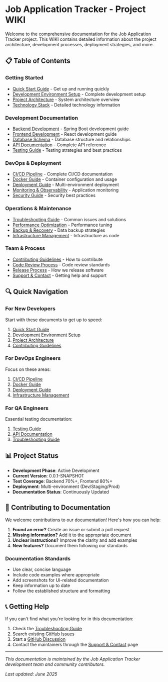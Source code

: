 # Job Application Tracker - Project WIKI

Welcome to the comprehensive documentation for the Job Application Tracker project. This WIKI contains detailed information about the project architecture, development processes, deployment strategies, and more.

## 📋 Table of Contents

### Getting Started
- [Quick Start Guide](Quick-Start-Guide.md) - Get up and running quickly
- [Development Environment Setup](Development-Environment-Setup.md) - Complete development setup
- [Project Architecture](Project-Architecture.md) - System architecture overview
- [Technology Stack](Technology-Stack.md) - Detailed technology information

### Development Documentation
- [Backend Development](Backend-Development.md) - Spring Boot development guide
- [Frontend Development](Frontend-Development.md) - React development guide
- [Database Schema](Database-Schema.md) - Database structure and relationships
- [API Documentation](API-Documentation.md) - Complete API reference
- [Testing Guide](Testing-Guide.md) - Testing strategies and best practices

### DevOps & Deployment
- [CI/CD Pipeline](CI-CD-Pipeline.md) - Complete CI/CD documentation
- [Docker Guide](Docker-Guide.md) - Container configuration and usage
- [Deployment Guide](Deployment-Guide.md) - Multi-environment deployment
- [Monitoring & Observability](Monitoring-Observability.md) - Application monitoring
- [Security Guide](Security-Guide.md) - Security best practices

### Operations & Maintenance
- [Troubleshooting Guide](Troubleshooting-Guide.md) - Common issues and solutions
- [Performance Optimization](Performance-Optimization.md) - Performance tuning
- [Backup & Recovery](Backup-Recovery.md) - Data backup strategies
- [Infrastructure Management](Infrastructure-Management.md) - Infrastructure as code

### Team & Process
- [Contributing Guidelines](../CONTRIBUTING/README.md) - How to contribute
- [Code Review Process](Code-Review-Process.md) - Code review standards
- [Release Process](Release-Process.md) - How we release software
- [Support & Contact](Support-Contact.md) - Getting help and support

## 🔍 Quick Navigation

### For New Developers
Start with these documents to get up to speed:
1. [Quick Start Guide](Quick-Start-Guide.md)
2. [Development Environment Setup](Development-Environment-Setup.md)
3. [Project Architecture](Project-Architecture.md)
4. [Contributing Guidelines](../CONTRIBUTING/README.md)

### For DevOps Engineers
Focus on these areas:
1. [CI/CD Pipeline](CI-CD-Pipeline.md)
2. [Docker Guide](Docker-Guide.md)
3. [Deployment Guide](Deployment-Guide.md)
4. [Infrastructure Management](Infrastructure-Management.md)

### For QA Engineers
Essential testing documentation:
1. [Testing Guide](Testing-Guide.md)
2. [API Documentation](API-Documentation.md)
3. [Troubleshooting Guide](Troubleshooting-Guide.md)

## 📊 Project Status

- **Development Phase**: Active Development
- **Current Version**: 0.0.1-SNAPSHOT
- **Test Coverage**: Backend 70%+, Frontend 80%+
- **Deployment**: Multi-environment (Dev/Staging/Prod)
- **Documentation Status**: Continuously Updated

## 🤝 Contributing to Documentation

We welcome contributions to our documentation! Here's how you can help:

1. **Found an error?** Create an issue or submit a pull request
2. **Missing information?** Add it to the appropriate document
3. **Unclear instructions?** Improve the clarity and add examples
4. **New features?** Document them following our standards

### Documentation Standards
- Use clear, concise language
- Include code examples where appropriate
- Add screenshots for UI-related documentation
- Keep information up to date
- Follow the established structure and formatting

## 📞 Getting Help

If you can't find what you're looking for in this documentation:

1. Check the [Troubleshooting Guide](Troubleshooting-Guide.md)
2. Search existing [GitHub Issues](https://github.com/jnleyva816/Job-Application-Tracker/issues)
3. Start a [GitHub Discussion](https://github.com/jnleyva816/Job-Application-Tracker/discussions)
4. Contact the maintainers through the [Support & Contact](Support-Contact.md) page

---

*This documentation is maintained by the Job Application Tracker development team and community contributors.*

*Last updated: June 2025* 